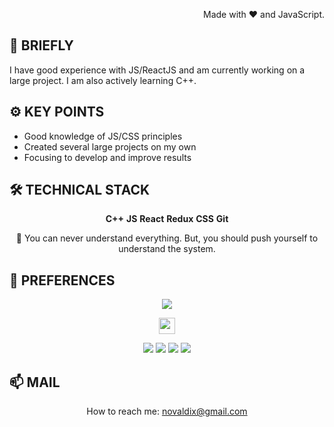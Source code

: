 <p align='right'>Made with ❤️ and JavaScript.</p>

## 🔩 BRIEFLY

I have good experience with JS/ReactJS and am currently working on a large project.
I am also actively learning C++.

## ⚙ KEY POINTS

<ul align="left">
  <li>Good knowledge of JS/CSS principles</li>
  <li>Created several large projects on my own</li>
  <li>Focusing to develop and improve results</li>
</ul>

## 🛠 TECHNICAL STACK

<p align="center">
  <span> <b>C++</b>  <b>JS</b> </span>
  <span> <b>React</b>  <b>Redux</b>  <b>CSS</b>  <b>Git</b> </span>
</p>
  
<p align='center'>
    🗿 You can never understand everything. But, you should push yourself to understand the system.
</p>

## 🔧 PREFERENCES

<p align='center'>
  <a href="https://github.com/VladislavNovak/github-readme-stats">
         <img src="https://github-readme-stats.vercel.app/api/top-langs/?username=VladislavNovak&layout=compact" /></a>
</p>
<p align='center'>
  <img height=26 src="https://img.shields.io/badge/C++-Solutions-blue.svg?style=flat&logo=c++" />
</p>
<p align='center'>
  <img src="https://img.shields.io/badge/JavaScript-323330?style=for-the-badge&logo=javascript&logoColor=F7DF1E" />
  <img src="https://img.shields.io/badge/React-20232A?style=for-the-badge&logo=react&logoColor=61DAFB" />
  <img src="https://img.shields.io/badge/CSS3-1572B6?style=for-the-badge&logo=css3&logoColor=white" />
  <img src="https://img.shields.io/badge/Sass-CC6699?style=for-the-badge&logo=sass&logoColor=white" />
</p>


## 📫 MAIL
<p align='center'>
    How to reach me: <a href='mailto:novaldix@gmail.com'>novaldix@gmail.com</a>
</p>
